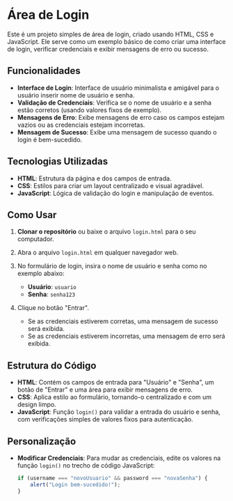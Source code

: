 # Área de Login

Este é um projeto simples de área de login, criado usando HTML, CSS e JavaScript. Ele serve como um exemplo básico de como criar uma interface de login, verificar credenciais e exibir mensagens de erro ou sucesso.

## Funcionalidades

- **Interface de Login**: Interface de usuário minimalista e amigável para o usuário inserir nome de usuário e senha.
- **Validação de Credenciais**: Verifica se o nome de usuário e a senha estão corretos (usando valores fixos de exemplo).
- **Mensagens de Erro**: Exibe mensagens de erro caso os campos estejam vazios ou as credenciais estejam incorretas.
- **Mensagem de Sucesso**: Exibe uma mensagem de sucesso quando o login é bem-sucedido.

## Tecnologias Utilizadas

- **HTML**: Estrutura da página e dos campos de entrada.
- **CSS**: Estilos para criar um layout centralizado e visual agradável.
- **JavaScript**: Lógica de validação do login e manipulação de eventos.

## Como Usar

1. **Clonar o repositório** ou baixe o arquivo `login.html` para o seu computador.
2. Abra o arquivo `login.html` em qualquer navegador web.
3. No formulário de login, insira o nome de usuário e senha como no exemplo abaixo:

   - **Usuário**: `usuario`
   - **Senha**: `senha123`

4. Clique no botão "Entrar".
   - Se as credenciais estiverem corretas, uma mensagem de sucesso será exibida.
   - Se as credenciais estiverem incorretas, uma mensagem de erro será exibida.

## Estrutura do Código

- **HTML**: Contém os campos de entrada para "Usuário" e "Senha", um botão de "Entrar" e uma área para exibir mensagens de erro.
- **CSS**: Aplica estilo ao formulário, tornando-o centralizado e com um design limpo.
- **JavaScript**: Função `login()` para validar a entrada do usuário e senha, com verificações simples de valores fixos para autenticação.

## Personalização

- **Modificar Credenciais**: Para mudar as credenciais, edite os valores na função `login()` no trecho de código JavaScript:
  ```javascript
  if (username === "novoUsuario" && password === "novaSenha") {
      alert("Login bem-sucedido!");
  }
